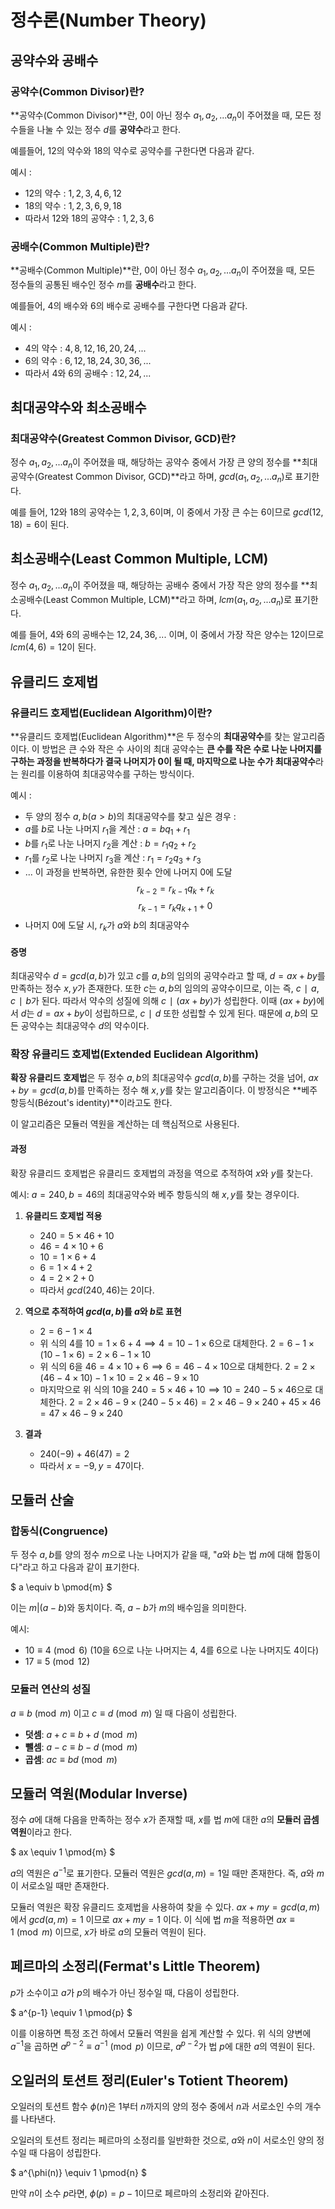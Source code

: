 # 정수론(Number Theory)

## 공약수와 공배수

### 공약수(Common Divisor)란?

**공약수(Common Divisor)**란, $0$이 아닌 정수 $a_1, a_2, ... a_n$이 주어졌을 때, 모든 정수들을 나눌 수 있는 정수 $d$를 **공약수**라고 한다.

예를들어, $12$의 약수와 $18$의 약수로 공약수를 구한다면 다음과 같다.

예시 : 
- $12$의 약수 : $1, 2, 3, 4, 6, 12$
- $18$의 약수 : $1, 2, 3, 6, 9, 18$
- 따라서 $12$와 $18$의 공약수 : $1, 2, 3, 6$

### 공배수(Common Multiple)란?

**공배수(Common Multiple)**란, $0$이 아닌 정수 $a_1, a_2, ... a_n$이 주어졌을 때, 모든 정수들의 공통된 배수인 정수 $m$를 **공배수**라고 한다.

예를들어, $4$의 배수와 $6$의 배수로 공배수를 구한다면 다음과 같다.

예시 : 
- $4$의 약수 : $4, 8, 12, 16, 20, 24, ...$
- $6$의 약수 : $6, 12, 18, 24, 30, 36, ...$
- 따라서 $4$와 $6$의 공배수 : $12, 24, ...$

## 최대공약수와 최소공배수

### 최대공약수(Greatest Common Divisor, GCD)란?

정수 $a_1, a_2, ... a_n$이 주어졌을 때, 해당하는 공약수 중에서 가장 큰 양의 정수를 **최대공약수(Greatest Common Divisor, GCD)**라고 하며, $gcd(a_1, a_2, ... a_n)$로 표기한다.

예를 들어, $12$와 $18$의 공약수는 $1,2,3,6$이며, 이 중에서 가장 큰 수는 $6$이므로 $gcd(12,18)=6$이 된다.

## 최소공배수(Least Common Multiple, LCM)

정수 $a_1, a_2, ... a_n$이 주어졌을 때, 해당하는 공배수 중에서 가장 작은 양의 정수를 **최소공배수(Least Common Multiple, LCM)**라고 하며, $lcm(a_1, a_2, ... a_n)$로 표기한다.

예를 들어, $4$와 $6$의 공배수는 $12,24,36,...$ 이며, 이 중에서 가장 작은 양수는 $12$이므로 $lcm(4,6)=12$이 된다.

## 유클리드 호제법

### 유클리드 호제법(Euclidean Algorithm)이란?

**유클리드 호제법(Euclidean Algorithm)**은 두 정수의 **최대공약수**를 찾는 알고리즘이다.
이 방법은 큰 수와 작은 수 사이의 최대 공약수는 **큰 수를 작은 수로 나눈 나머지를 구하는 과정을 반복하다가 결국 나머지가 0이 될 때, 마지막으로 나눈 수가 최대공약수**라는 원리를 이용하여 최대공약수를 구하는 방식이다.

예시 : 
- 두 양의 정수 $a, b (a>b)$의 최대공약수를 찾고 싶은 경우 :
- $a$를 $b$로 나눈 나머지 $r_1$​을 계산 : $a=bq_1​+r_1​$
- $b$를 $r_1$​로 나눈 나머지 $r_2$을 계산 : $b=r_1​q_2​+r_2​$
- $r_1$​를 $r_2$​로 나눈 나머지 $r_3$을 계산 : $r_1​=r_2​q_3​+r_3​$
- $...$ 이 과정을 반복하면, 유한한 횟수 안에 나머지 0에 도달
$$r_{k−2}​=r_{k−1}​q_k​+r_k$$
$$r_{k−1}​=r_k​q_{k+1}+0$$
- 나머지 $0$에 도달 시, $r_k$​가 $a$와 $b$의 최대공약수

#### 증명

최대공약수 $d=gcd(a,b)$가 있고 $c$를 $a,b$의 임의의 공약수라고 할 때, $d=ax+by$를 만족하는 정수 $x,y$가 존재한다.
또한 $c$는 $a, b$의 임의의 공약수이므로, 이는 즉, $c∣a, c∣b$가 된다.
따라서 약수의 성질에 의해 $c∣(ax+by)$가 성립한다.
이때 $(ax+by)$에서 $d$는  $d=ax+by$이 성립하므로, $c∣d$ 또한 성립할 수 있게 된다.
때문에 $a,b$의 모든 공약수는 최대공약수 $d$의 약수이다.


### 확장 유클리드 호제법(Extended Euclidean Algorithm)

**확장 유클리드 호제법**은 두 정수 $a, b$의 최대공약수 $gcd(a, b)$를 구하는 것을 넘어, $ax + by = gcd(a, b)$를 만족하는 정수 해 $x, y$를 찾는 알고리즘이다. 이 방정식은 **베주 항등식(Bézout's identity)**이라고도 한다.

이 알고리즘은 모듈러 역원을 계산하는 데 핵심적으로 사용된다.

#### 과정

확장 유클리드 호제법은 유클리드 호제법의 과정을 역으로 추적하여 $x$와 $y$를 찾는다.

예시: $a=240, b=46$의 최대공약수와 베주 항등식의 해 $x, y$를 찾는 경우이다.

1.  **유클리드 호제법 적용**
    - $240 = 5 \times 46 + 10$
    - $46 = 4 \times 10 + 6$
    - $10 = 1 \times 6 + 4$
    - $6 = 1 \times 4 + 2$
    - $4 = 2 \times 2 + 0$
    - 따라서 $gcd(240, 46)$는 $2$이다.

2.  **역으로 추적하여 $gcd(a,b)$를 $a$와 $b$로 표현**
    - $2 = 6 - 1 \times 4$
    - 위 식의 $4$를 $10 = 1 \times 6 + 4 \implies 4 = 10 - 1 \times 6$으로 대체한다.
      $2 = 6 - 1 \times (10 - 1 \times 6) = 2 \times 6 - 1 \times 10$
    - 위 식의 $6$을 $46 = 4 \times 10 + 6 \implies 6 = 46 - 4 \times 10$으로 대체한다.
      $2 = 2 \times (46 - 4 \times 10) - 1 \times 10 = 2 \times 46 - 9 \times 10$
    - 마지막으로 위 식의 $10$을 $240 = 5 \times 46 + 10 \implies 10 = 240 - 5 \times 46$으로 대체한다.
      $2 = 2 \times 46 - 9 \times (240 - 5 \times 46) = 2 \times 46 - 9 \times 240 + 45 \times 46 = 47 \times 46 - 9 \times 240$

3.  **결과**
    - $240(-9) + 46(47) = 2$
    - 따라서 $x = -9, y = 47$이다.

## 모듈러 산술

### 합동식(Congruence)

두 정수 $a, b$를 양의 정수 $m$으로 나눈 나머지가 같을 때, "$a$와 $b$는 법 $m$에 대해 합동이다"라고 하고 다음과 같이 표기한다.

$ a \equiv b \pmod{m} $

이는 $m | (a-b)$와 동치이다. 즉, $a-b$가 $m$의 배수임을 의미한다.

예시:
- $10 \equiv 4 \pmod{6}$ (10을 6으로 나눈 나머지는 4, 4를 6으로 나눈 나머지도 4이다)
- $17 \equiv 5 \pmod{12}$

### 모듈러 연산의 성질

$a \equiv b \pmod{m}$ 이고 $c \equiv d \pmod{m}$ 일 때 다음이 성립한다.

- **덧셈**: $a+c \equiv b+d \pmod{m}$
- **뺄셈**: $a-c \equiv b-d \pmod{m}$
- **곱셈**: $ac \equiv bd \pmod{m}$

## 모듈러 역원(Modular Inverse)

정수 $a$에 대해 다음을 만족하는 정수 $x$가 존재할 때, $x$를 법 $m$에 대한 $a$의 **모듈러 곱셈 역원**이라고 한다.

$ ax \equiv 1 \pmod{m} $

$a$의 역원은 $a^{-1}$로 표기한다. 모듈러 역원은 $gcd(a, m) = 1$일 때만 존재한다. 즉, $a$와 $m$이 서로소일 때만 존재한다.

모듈러 역원은 확장 유클리드 호제법을 사용하여 찾을 수 있다. $ax + my = gcd(a, m)$ 에서 $gcd(a, m)=1$ 이므로 $ax+my=1$ 이다. 이 식에 법 $m$을 적용하면 $ax \equiv 1 \pmod{m}$ 이므로, $x$가 바로 $a$의 모듈러 역원이 된다.

## 페르마의 소정리(Fermat's Little Theorem)

$p$가 소수이고 $a$가 $p$의 배수가 아닌 정수일 때, 다음이 성립한다.

$ a^{p-1} \equiv 1 \pmod{p} $

이를 이용하면 특정 조건 하에서 모듈러 역원을 쉽게 계산할 수 있다. 위 식의 양변에 $a^{-1}$을 곱하면 $a^{p-2} \equiv a^{-1} \pmod{p}$ 이므로, $a^{p-2}$가 법 $p$에 대한 $a$의 역원이 된다.

## 오일러의 토션트 정리(Euler's Totient Theorem)

오일러의 토션트 함수 $\phi(n)$은 $1$부터 $n$까지의 양의 정수 중에서 $n$과 서로소인 수의 개수를 나타낸다.

오일러의 토션트 정리는 페르마의 소정리를 일반화한 것으로, $a$와 $n$이 서로소인 양의 정수일 때 다음이 성립한다.

$ a^{\phi(n)} \equiv 1 \pmod{n} $

만약 $n$이 소수 $p$라면, $\phi(p) = p-1$이므로 페르마의 소정리와 같아진다.

